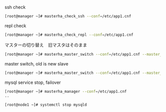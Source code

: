 ssh check
```sh
[root@manager ~]# masterha_check_ssh --conf=/etc/app1.cnf
```

repl check
```sh
[root@manager ~]# masterha_check_repl --conf=/etc/app1.cnf
```


マスターの切り替え　旧マスタはそのまま  
```sh
[root@manager ~]# masterha_master_switch --conf=/etc/app1.cnf --master_state=alive --new_master_host=node2
```

master switch, old is new slave
```sh
[root@manager ~]# masterha_master_switch --conf=/etc/app1.cnf --master_state=alive --orig_master_is_new_slave --new_master_host=node1
```

mysql service stop, failover
```sh
[root@manager ~]# masterha_manager --conf=/etc/app1.cnf 
..

[root@node1 ~]# systemctl stop mysqld
```
